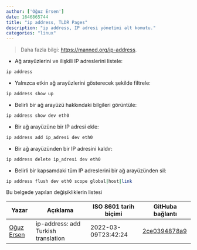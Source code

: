 ```yaml
---
author: ['Oğuz Ersen']
date: 1646865744
title: "ip address, TLDR Pages"
description: "ip address, IP adresi yönetimi alt komutu."
categories: "linux"
---
```

> Daha fazla bilgi: <https://manned.org/ip-address>.

- Ağ arayüzlerini ve ilişkili IP adreslerini listele:

```bash
ip address
```

- Yalnızca etkin ağ arayüzlerini gösterecek şekilde filtrele:

```bash
ip address show up
```

- Belirli bir ağ arayüzü hakkındaki bilgileri görüntüle:

```bash
ip address show dev eth0
```

- Bir ağ arayüzüne bir IP adresi ekle:

```bash
ip address add ip_adresi dev eth0
```

- Bir ağ arayüzünden bir IP adresini kaldır:

```bash
ip address delete ip_adresi dev eth0
```

- Belirli bir kapsamdaki tüm IP adreslerini bir ağ arayüzünden sil:

```bash
ip address flush dev eth0 scope global|host|link
```
Bu belgede yapılan değişikliklerin listesi


Yazar | Açıklama | ISO 8601 tarih biçimi | GitHuba bağlantı
------|-----|-----|-----
[Oğuz Ersen](mailto:oguzersen@protonmail.com) | ip-address: add Turkish translation | 2022-03-09T23:42:24 | [2ce0394878a9](https://github.com/tldr-pages/tldr/commit/2ce0394878a957b6764ed340c402f30800d9dfa6)

